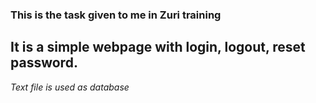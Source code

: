 <h3>This is the task given to me in Zuri training</h3>
<h2>It is a simple webpage with login, logout, reset password.</h2>
<i>Text file is used as database</i>
